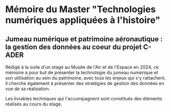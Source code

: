 # Mémoire du Master "Technologies numériques appliquées à l'histoire"

## Jumeau numérique et patrimoine aéronautique : la gestion des données au coeur du projet C-ADER

Rédigé à la suite d'un stage au Musée de l'Air et de l'Espace en 2024, ce mémoire a pour but de présenter la technologie du jumeau numérique et son utilisation au sein du patrimoine, avec tous les enjeux qui s'y rattachent. Il cherche également à présenter des stratégies de gestion des données en vue de sa réalisation.

Les livrables techniques qui l'accompagnent sont constitués des éléments réalisés au cours du stage.
